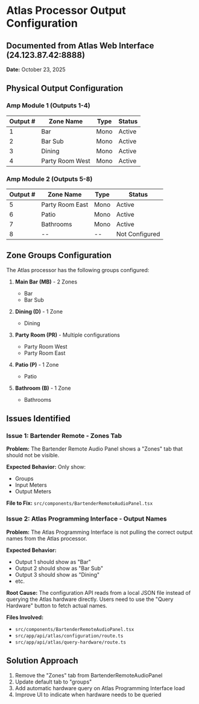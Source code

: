 # Atlas Processor Output Configuration

## Documented from Atlas Web Interface (24.123.87.42:8888)
**Date:** October 23, 2025

## Physical Output Configuration

### Amp Module 1 (Outputs 1-4)
| Output # | Zone Name | Type | Status |
|----------|-----------|------|--------|
| 1 | Bar | Mono | Active |
| 2 | Bar Sub | Mono | Active |
| 3 | Dining | Mono | Active |
| 4 | Party Room West | Mono | Active |

### Amp Module 2 (Outputs 5-8)
| Output # | Zone Name | Type | Status |
|----------|-----------|------|--------|
| 5 | Party Room East | Mono | Active |
| 6 | Patio | Mono | Active |
| 7 | Bathrooms | Mono | Active |
| 8 | -- | -- | Not Configured |

## Zone Groups Configuration

The Atlas processor has the following groups configured:

1. **Main Bar (MB)** - 2 Zones
   - Bar
   - Bar Sub

2. **Dining (D)** - 1 Zone
   - Dining

3. **Party Room (PR)** - Multiple configurations
   - Party Room West
   - Party Room East

4. **Patio (P)** - 1 Zone
   - Patio

5. **Bathroom (B)** - 1 Zone
   - Bathrooms

## Issues Identified

### Issue 1: Bartender Remote - Zones Tab
**Problem:** The Bartender Remote Audio Panel shows a "Zones" tab that should not be visible.

**Expected Behavior:** Only show:
- Groups
- Input Meters
- Output Meters

**File to Fix:** `src/components/BartenderRemoteAudioPanel.tsx`

### Issue 2: Atlas Programming Interface - Output Names
**Problem:** The Atlas Programming Interface is not pulling the correct output names from the Atlas processor.

**Expected Behavior:**
- Output 1 should show as "Bar"
- Output 2 should show as "Bar Sub"
- Output 3 should show as "Dining"
- etc.

**Root Cause:** The configuration API reads from a local JSON file instead of querying the Atlas hardware directly. Users need to use the "Query Hardware" button to fetch actual names.

**Files Involved:**
- `src/components/BartenderRemoteAudioPanel.tsx`
- `src/app/api/atlas/configuration/route.ts`
- `src/app/api/atlas/query-hardware/route.ts`

## Solution Approach

1. Remove the "Zones" tab from BartenderRemoteAudioPanel
2. Update default tab to "groups"
3. Add automatic hardware query on Atlas Programming Interface load
4. Improve UI to indicate when hardware needs to be queried
